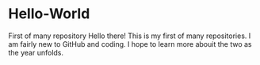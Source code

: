 # Hello-World
First of many repository
Hello there! This is my first of many repositories. I am fairly new to GitHub and coding. I hope to learn more abouit the two as the year unfolds.
